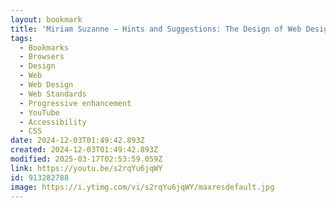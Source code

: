 ```yaml
---
layout: bookmark
title: 'Miriam Suzanne – Hints and Suggestions: The Design of Web Design – beyond tellerrand Berlin 2024'
tags:
  - Bookmarks
  - Browsers
  - Design
  - Web
  - Web Design
  - Web Standards
  - Progressive enhancement
  - YouTube
  - Accessibility
  - CSS
date: 2024-12-03T01:49:42.893Z
created: 2024-12-03T01:49:42.893Z
modified: 2025-03-17T02:53:59.059Z
link: https://youtu.be/s2rqYu6jqWY
id: 913282788
image: https://i.ytimg.com/vi/s2rqYu6jqWY/maxresdefault.jpg
---
```

